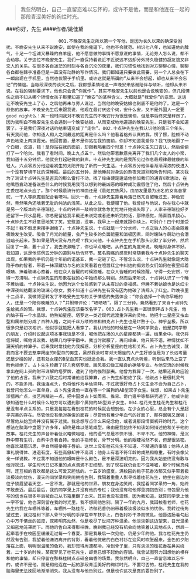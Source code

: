 > 我忽然明白，自己一直留恋难以忘怀的，或许不是他，而是和他连在一起的那段青涩美好的绚烂时光。

###你好，先生
####作者/姚佳黛

						001.不晚安先生之所以第一个写他，是因为长久以来的确深受困扰。不晚安先生从来不说晚安，即使在我的催逼下，他也不会就范。相识七八年，也知道他的脾气，十足一个坦诚又暴躁的白羊座，他不愿意做的事情不愿意说的事情，无论旁人怎么说，都不会动容。关于这位不晚安先生，我们一直保持着说近不近说远不远却分外持久稳健的超友谊又非恋人的关系。在很多各自迷茫的时刻与各自沉沦的夜里，我们习惯性地找到对方聊聊心情，聊聊各自都在棘手准备但是一直没有动静的写作情况。我们都知道只要彼此需要，另一个人总会在下一瞬出现在手机里，当然也仅限于手机里。或许这就是所谓的“从来不会想起，却也从来不会忘记”的情谊。当每段深夜的谈天之后，我都想柔情地道一声晚安来感谢陪伴与倾听，他却从来不说。在我的强制要求下，他也只会说“你就作”。其实不晚安先生以前也是会说晚安的，但几段情伤之后不知从哪个矫情女孩子那里知道了“晚安”的某种含义，大概就是“我爱你”的意思。这话让不晚安先生上了心，之后他再未与旁人说过，当然他的晚安姑娘也到底不是他的了。这是一个悲伤的故事。不晚安先生后来跟我说，他现在最讨厌这个词，安什么安，又不是外国人一定要good night么！某一段时间我对不晚安先生的不晚安行为很是懊恼，但是事后终究是释然了。因为我明白不晚安先生总会遇到一个晚安姑娘，从而变成地地道道的晚安先生，只是我不会知道罢了。于是我们深夜对话的结束语变成了“走你”。002.十点钟先生在我认识他的第三个年头，有天我问他，你知道人和人之间最远的距离是什么吗？他看着格外认真的我，愣了愣，脸颊不动声色地染上两抹霞光。他回答道，是不是你站在我的面前，你却不知道我爱你？我飞快地翻了一个白眼，说道，错！是你站在我的面前，却跟我隔着四个时差！十点钟先生矢口否认，然后偷偷打了一个哈欠。我看了看时间，晚上九点五十。然后他带着歉意先离开了我们几个友人的小聚，我知道十五分钟后，他就会打起轻微的鼾声。十点钟先生真的是我所见过作息最规律最健康的年轻人。六点零五分他迎着初生的太阳开始了新的一天生活，十点零五分他伴着渐渐深浓的夜进入一个没有梦境干扰的深睡眠。最后的五分钟，是他睡前对身边的熬夜党道别和劝告时间。某次我为了测试十点钟先生是否真的那么雷打不动，找了缘由硬是邀请他参加我们的通宵K歌活动，在他嘴唇翕动准备说些什么的时候我用我可以想到的最凶恶的眼神成功震慑住了他，然后十点钟先生委屈地点头应了。那个时候最流行的神曲还是《最炫民族风》，由朋友里最为出名的女高音掌舵，一干人等疯魔般配合着嚎叫。回头一看，十点钟先生靠着角落已然兀自酣睡过去，神色安然，竟然嘴角还噙着无耻的纯洁的浅笑。从此之后，我便服了他。我曾经与他说，你在我心中就是另一个版本的辛德瑞拉，十点的钟声一敲响你就急急忙忙地开始搞失踪了。人家辛德瑞拉好歹还留下一只水晶鞋，你总是留给我半截还未说完或者还未听完的话，那种感觉，简直百爪挠心。十点钟先生不好意思地笑了笑，安慰道，没事，我早上一起来就跟你续上。可别介！四个时差受不起！我不假思索摆手谢绝了。十点钟先生说，十点就是一个分水岭，十点之后人的心态会随着夜晚发生改变。吸收了月光的能量，会产生较多的负面能量和消极因素，同时暧昧与萌动也会潜滋暗长起来。那如果是阴天没有月亮呢？我又问他。十点钟先生在手机那头沉默了半分钟，然后回复了一条，要十点了，我去洗漱睡了，你也早点睡吧，从养生的角度来说，晚睡对身体不好。我知道，这是他惯例五分钟的道别与劝告环节。莫名胸痛的感觉时常随着我与十点钟先生的聊天出现，如果我的手机仍是十年前的诺基亚，我一定砸了它。不管怎么说，十点钟先生就像是大隐隐于市的智者，带着一抹深藏功与名的淡笑看着在喧嚣红尘中纠结的痴男怨女们如何在夜里红着眼睛、捧着玻璃心熬着。他在众人皆醒的时候独睡，在众人皆睡的时候独醒，守得一处安然，守得一方清明。十点钟先生的形象在我的心中始终那么特别。然而后来听说，十点钟认识了一个睡不着姑娘。十点钟先生说，他因为这个女孩感到了从未有过的幸福感。但睡不着姑娘也是这红尘中深夜纠结翻滚的玻璃心怨女，我不知道十点钟先生有没有因为她破了清规入了红尘。昨晚夜里十二点半，我微博里转发了不晚安先生写的关于情感的失落体会：“你会选择一个劝你早睡的人，还是一个陪你晚睡的人？”并附带评论：“啧啧啧”。隔了三分钟，竟然看到了来自十点钟先生给我点的赞。我想，十点钟先生应该要改名字了。003.占卜先生我一直很崇拜占卜先生，他的脑子有一个水晶球。他熟知星座、塔罗这一类近现代远渡重洋来的灵物。他把十二星座又按血型和属相划分成了百种人格，之间千丝万缕的相和相克占卜先生也是烂熟于心，神乎至极。所以很多只是初次相识，他似乎就能把人看穿了。我认识他的时候是在一场同学聚会，他是Z同学带的朋友，介绍时说起这项本事我饶是不信，喊他把在场的人的星座都猜一遍，结果全中。我仍将信将疑，喊他说说我，结果几句字字戳中。我当时就服了，再问缘由，他只笑不语，神情犹如不漏天机的神算子。后来我时常找他为我解惑，分析分析星座的性格和关系。占卜先生告诫我，就我而言不要去惹摩羯座的0型血的男生，虽然我会时常对天蝎座的人产生好感但是为了长远考量还是少碰的好，还有处女座的B型血其实也挺适合我。我一直认真点头听着，听到后来马上变了脸色拒绝了。占卜先生珍藏了好几套塔罗牌，画风美幻做工精良的确够专业。与他交流的时候我拿出在网上买的附带详解的塔罗牌，遭到了他的强烈鄙夷。他曾为我算了一次，结果还真的应验了他的占言。我来了兴致之后时常请他给我算算，占卜先生却拒绝了我，他说占卜是很耗灵气的，不能多用。我连连点头，仍将他作为半仙崇拜。不过我很好奇占卜先生会不会为自己占卜，我曾问他怎么一直单身，占卜先生说他一直在等一个属狗的AB型双子女生。我想，如果占卜先生涉猎再广点，技艺再精进一点，把中国类占卜如周易、推背、奇门遁甲等都研究透了，他或许能够知道在什么时候什么地方可以遇到那个属狗的AB型双子女生。004.桂花先生桂花先生和桂花是没有半点关系的。只是我每每在看到桂花的时候就会想到他。在少女的心里，总会有个人是超乎完美的存在。尽管他没有绝对英俊的面容；尽管他有着少年血气的好面子、那样倔强又逞强；尽管他从始至终并没有属于过我。我总想写点什么来纪念他，或者说那段情窦初开的时光。这个想法在脑海中盘踞了许多年，却终是难以落笔成型。缘由是我始终不知该如何描述他和关于他的故事。桂花先生的声音带着低沉略微喑哑，他的语气总是不快不慢、不卑不亢。他的神情，是沉静中带有生机，自矜中含着自持。他的手指修长，骨节分明。他的眼睫虽然不长，但是很浓密。他喜欢凝眉沉思，手自然握拳掩于唇前。这世上没有桂花先生不知道、不精通的事情；他待人处事礼貌得体、进退有度，有些高傲却并不高调；他身上有着不符年龄的成熟和稳重，有时会像父亲一样说教。不过我不知道他的眼眸是什么颜色，是不是深邃明亮的。因为我从始至终没有敢与他对视过。学生时代日记本里的点点滴滴不忍细想，到了现在我仍会忍不住唏嘘，那个时候真纯啊，连互相的喜欢都是这么可爱又胆怯的。十五岁的盛夏，满校园的栀子花香浓郁又似乎带着极淡极淡的忧伤，漫天的同学录和笑闹拥抱告别，我隔着重重人影寻找着桂花先生，他坐在窗边的位子锁眉望着天空，一言不发。那就是他的世界。朋友在身边笑闹，我捏着同学录的一角，始终不敢走近。最后最后，我的同学录上并没有他的专栏；我也没有和他郑重拥抱告别；书包里为他写的信也在很多年后被自己从书箱里翻了出来。其实也没有遗憾，因为我知道，就算同学录上他一字不留，他也深刻留在我的时光里。我不想同他告别。隔了一年的九月，我回校看老师，桂花先生约我在车棚外等着。车棚外一路桂花，浓郁花香仍旧带着极淡极淡似水的忧伤。我转过街角望过去，就见桂树下那人骨节分明的手撑在单车扶手上，白色衬衫干净而微乱。他唇边扬着勾起心中万千情丝的弧度，双眸明亮灿然，似是收尽了世间万种温柔。他淡淡朝这边望来，目光温柔又细密地笼罩而下。而他的告白来得那样晚，晚到我已经没有机会向他笑着认真地点头，然后一起牵着手在校园里缓缓走过每一个春夏。那是我最后一次见他，仍是少年的他。我与桂花先生仍然没有告别，我望着他潇洒离开的背影，看着他微敞的白色衬衫在迎风时吹胀起来，金色的夕阳落在上面，明明很温暖的色彩，我却觉得周遭都冷，冷到骨子里，只有淡淡的桂花香在鼻尖绕着。二十岁的时候，某夜梦见了桂花先生，却竟已想不起他的容貌。我曾试图努力回想他的模样和他的事情，却只停留在那株桂树点点碎金幽香的场景。我忽然明白，自己一直留恋难以忘怀的，或许不是他，而是和他连在一起的那段青涩美好的绚烂时光。不置可否的，桂花先生在我的脑海里无法挽回地渐渐消失。我从没有与他告别过，但是也许这次是真的要告别了。			  		